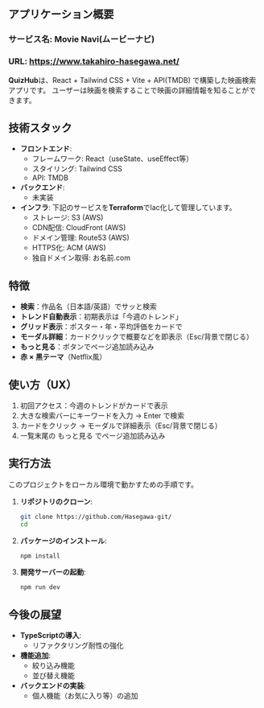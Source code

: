 ## アプリケーション概要

### サービス名: Movie Navi(ムービーナビ)

### URL: <https://www.takahiro-hasegawa.net/>

**QuizHub**は、React + Tailwind CSS + Vite + API(TMDB) で構築した映画検索アプリです。
ユーザーは映画を検索することで映画の詳細情報を知ることができます。


## 技術スタック
- **フロントエンド**:
    - フレームワーク: React（useState、useEffect等）
    - スタイリング: Tailwind CSS
    - API: TMDB
- **バックエンド**:
    - 未実装
- **インフラ**:
下記のサービスを**Terraform**でlac化して管理しています。
    - ストレージ: S3 (AWS)
    - CDN配信: CloudFront (AWS)
    - ドメイン管理: Route53 (AWS)
    - HTTPS化: ACM (AWS)
    - 独自ドメイン取得: お名前.com


##  特徴
-  **検索**：作品名（日本語/英語）でサッと検索  
-  **トレンド自動表示**：初期表示は「今週のトレンド」  
-  **グリッド表示**：ポスター・年・平均評価をカードで  
-  **モーダル詳細**：カードクリックで概要などを即表示（Esc/背景で閉じる）  
-  **もっと見る**：ボタンでページ追加読み込み  
-  **赤 × 黒テーマ**（Netflix風）  


## 使い方（UX）
1. 初回アクセス：今週のトレンドがカードで表示
2. 大きな検索バーにキーワードを入力 → Enter で検索
3. カードをクリック → モーダルで詳細表示（Esc/背景で閉じる）
4. 一覧末尾の もっと見る でページ追加読み込み

## 実行方法
このプロジェクトをローカル環境で動かすための手順です。
1. **リポジトリのクローン**:
    ```bash
    git clone https://github.com/Hasegawa-git/
    cd 
    ```
2. **パッケージのインストール**:
    ```bash
    npm install
    ```
3. **開発サーバーの起動**:
    ```bash
    npm run dev
    ```


## 今後の展望
- **TypeScriptの導入**:
    - リファクタリング耐性の強化
- **機能追加**:
    - 絞り込み機能
    - 並び替え機能
- **バックエンドの実装**:
    - 個人機能（お気に入り等）の追加

